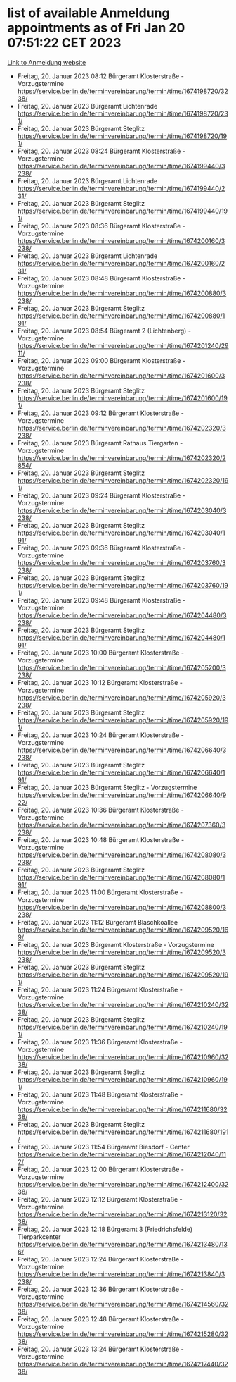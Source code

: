 # list of available Anmeldung appointments as of Fri Jan 20 07:51:22 CET 2023
[Link to Anmeldung website](https://service.berlin.de/terminvereinbarung/termin/tag.php?termin=0&anliegen[]=120686&dienstleisterlist=122210,122217,327316,122219,327312,122227,327314,122231,327346,122243,327348,122252,329742,122260,329745,122262,329748,122254,329751,122271,327278,122273,327274,122277,327276,330436,122280,327294,122282,327290,122284,327292,327539,122291,327270,122285,327266,122286,327264,122296,327268,150230,329760,122301,327282,122297,327286,122294,327284,122312,329763,122314,329775,122304,327330,122311,327334,122309,327332,122281,327352,122279,329772,122276,327324,122274,327326,122267,329766,122246,327318,122251,327320,122257,327322,122208,327298,122226,327300,121362,121364&herkunft=http%3A%2F%2Fservice.berlin.de%2Fdienstleistung%2F120686%2F)
- Freitag, 20. Januar 2023 08:12 Bürgeramt Klosterstraße - Vorzugstermine https://service.berlin.de/terminvereinbarung/termin/time/1674198720/3238/
- Freitag, 20. Januar 2023  Bürgeramt Lichtenrade https://service.berlin.de/terminvereinbarung/termin/time/1674198720/231/
- Freitag, 20. Januar 2023  Bürgeramt Steglitz https://service.berlin.de/terminvereinbarung/termin/time/1674198720/191/
- Freitag, 20. Januar 2023 08:24 Bürgeramt Klosterstraße - Vorzugstermine https://service.berlin.de/terminvereinbarung/termin/time/1674199440/3238/
- Freitag, 20. Januar 2023  Bürgeramt Lichtenrade https://service.berlin.de/terminvereinbarung/termin/time/1674199440/231/
- Freitag, 20. Januar 2023  Bürgeramt Steglitz https://service.berlin.de/terminvereinbarung/termin/time/1674199440/191/
- Freitag, 20. Januar 2023 08:36 Bürgeramt Klosterstraße - Vorzugstermine https://service.berlin.de/terminvereinbarung/termin/time/1674200160/3238/
- Freitag, 20. Januar 2023  Bürgeramt Lichtenrade https://service.berlin.de/terminvereinbarung/termin/time/1674200160/231/
- Freitag, 20. Januar 2023 08:48 Bürgeramt Klosterstraße - Vorzugstermine https://service.berlin.de/terminvereinbarung/termin/time/1674200880/3238/
- Freitag, 20. Januar 2023  Bürgeramt Steglitz https://service.berlin.de/terminvereinbarung/termin/time/1674200880/191/
- Freitag, 20. Januar 2023 08:54 Bürgeramt 2 (Lichtenberg) - Vorzugstermine https://service.berlin.de/terminvereinbarung/termin/time/1674201240/2911/
- Freitag, 20. Januar 2023 09:00 Bürgeramt Klosterstraße - Vorzugstermine https://service.berlin.de/terminvereinbarung/termin/time/1674201600/3238/
- Freitag, 20. Januar 2023  Bürgeramt Steglitz https://service.berlin.de/terminvereinbarung/termin/time/1674201600/191/
- Freitag, 20. Januar 2023 09:12 Bürgeramt Klosterstraße - Vorzugstermine https://service.berlin.de/terminvereinbarung/termin/time/1674202320/3238/
- Freitag, 20. Januar 2023  Bürgeramt Rathaus Tiergarten - Vorzugstermine https://service.berlin.de/terminvereinbarung/termin/time/1674202320/2854/
- Freitag, 20. Januar 2023  Bürgeramt Steglitz https://service.berlin.de/terminvereinbarung/termin/time/1674202320/191/
- Freitag, 20. Januar 2023 09:24 Bürgeramt Klosterstraße - Vorzugstermine https://service.berlin.de/terminvereinbarung/termin/time/1674203040/3238/
- Freitag, 20. Januar 2023  Bürgeramt Steglitz https://service.berlin.de/terminvereinbarung/termin/time/1674203040/191/
- Freitag, 20. Januar 2023 09:36 Bürgeramt Klosterstraße - Vorzugstermine https://service.berlin.de/terminvereinbarung/termin/time/1674203760/3238/
- Freitag, 20. Januar 2023  Bürgeramt Steglitz https://service.berlin.de/terminvereinbarung/termin/time/1674203760/191/
- Freitag, 20. Januar 2023 09:48 Bürgeramt Klosterstraße - Vorzugstermine https://service.berlin.de/terminvereinbarung/termin/time/1674204480/3238/
- Freitag, 20. Januar 2023  Bürgeramt Steglitz https://service.berlin.de/terminvereinbarung/termin/time/1674204480/191/
- Freitag, 20. Januar 2023 10:00 Bürgeramt Klosterstraße - Vorzugstermine https://service.berlin.de/terminvereinbarung/termin/time/1674205200/3238/
- Freitag, 20. Januar 2023 10:12 Bürgeramt Klosterstraße - Vorzugstermine https://service.berlin.de/terminvereinbarung/termin/time/1674205920/3238/
- Freitag, 20. Januar 2023  Bürgeramt Steglitz https://service.berlin.de/terminvereinbarung/termin/time/1674205920/191/
- Freitag, 20. Januar 2023 10:24 Bürgeramt Klosterstraße - Vorzugstermine https://service.berlin.de/terminvereinbarung/termin/time/1674206640/3238/
- Freitag, 20. Januar 2023  Bürgeramt Steglitz https://service.berlin.de/terminvereinbarung/termin/time/1674206640/191/
- Freitag, 20. Januar 2023  Bürgeramt Steglitz - Vorzugstermine https://service.berlin.de/terminvereinbarung/termin/time/1674206640/922/
- Freitag, 20. Januar 2023 10:36 Bürgeramt Klosterstraße - Vorzugstermine https://service.berlin.de/terminvereinbarung/termin/time/1674207360/3238/
- Freitag, 20. Januar 2023 10:48 Bürgeramt Klosterstraße - Vorzugstermine https://service.berlin.de/terminvereinbarung/termin/time/1674208080/3238/
- Freitag, 20. Januar 2023  Bürgeramt Steglitz https://service.berlin.de/terminvereinbarung/termin/time/1674208080/191/
- Freitag, 20. Januar 2023 11:00 Bürgeramt Klosterstraße - Vorzugstermine https://service.berlin.de/terminvereinbarung/termin/time/1674208800/3238/
- Freitag, 20. Januar 2023 11:12 Bürgeramt Blaschkoallee https://service.berlin.de/terminvereinbarung/termin/time/1674209520/169/
- Freitag, 20. Januar 2023  Bürgeramt Klosterstraße - Vorzugstermine https://service.berlin.de/terminvereinbarung/termin/time/1674209520/3238/
- Freitag, 20. Januar 2023  Bürgeramt Steglitz https://service.berlin.de/terminvereinbarung/termin/time/1674209520/191/
- Freitag, 20. Januar 2023 11:24 Bürgeramt Klosterstraße - Vorzugstermine https://service.berlin.de/terminvereinbarung/termin/time/1674210240/3238/
- Freitag, 20. Januar 2023  Bürgeramt Steglitz https://service.berlin.de/terminvereinbarung/termin/time/1674210240/191/
- Freitag, 20. Januar 2023 11:36 Bürgeramt Klosterstraße - Vorzugstermine https://service.berlin.de/terminvereinbarung/termin/time/1674210960/3238/
- Freitag, 20. Januar 2023  Bürgeramt Steglitz https://service.berlin.de/terminvereinbarung/termin/time/1674210960/191/
- Freitag, 20. Januar 2023 11:48 Bürgeramt Klosterstraße - Vorzugstermine https://service.berlin.de/terminvereinbarung/termin/time/1674211680/3238/
- Freitag, 20. Januar 2023  Bürgeramt Steglitz https://service.berlin.de/terminvereinbarung/termin/time/1674211680/191/
- Freitag, 20. Januar 2023 11:54 Bürgeramt Biesdorf - Center https://service.berlin.de/terminvereinbarung/termin/time/1674212040/112/
- Freitag, 20. Januar 2023 12:00 Bürgeramt Klosterstraße - Vorzugstermine https://service.berlin.de/terminvereinbarung/termin/time/1674212400/3238/
- Freitag, 20. Januar 2023 12:12 Bürgeramt Klosterstraße - Vorzugstermine https://service.berlin.de/terminvereinbarung/termin/time/1674213120/3238/
- Freitag, 20. Januar 2023 12:18 Bürgeramt 3 (Friedrichsfelde) Tierparkcenter https://service.berlin.de/terminvereinbarung/termin/time/1674213480/136/
- Freitag, 20. Januar 2023 12:24 Bürgeramt Klosterstraße - Vorzugstermine https://service.berlin.de/terminvereinbarung/termin/time/1674213840/3238/
- Freitag, 20. Januar 2023 12:36 Bürgeramt Klosterstraße - Vorzugstermine https://service.berlin.de/terminvereinbarung/termin/time/1674214560/3238/
- Freitag, 20. Januar 2023 12:48 Bürgeramt Klosterstraße - Vorzugstermine https://service.berlin.de/terminvereinbarung/termin/time/1674215280/3238/
- Freitag, 20. Januar 2023 13:24 Bürgeramt Klosterstraße - Vorzugstermine https://service.berlin.de/terminvereinbarung/termin/time/1674217440/3238/
